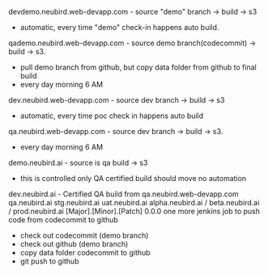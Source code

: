 devdemo.neubird.web-devapp.com - source "demo" branch -> build -> s3
- automatic, every time "demo" check-in happens auto build.
 
qademo.neubird.web-devapp.com - source demo branch(codecommit) -> build -> s3.
- pull demo branch from github, but copy data folder from github to final build 
- every day morning 6 AM
 
dev.neubird.web-devapp.com - source dev branch -> build -> s3
- automatic, every time poc check in happens auto build
 
qa.neubird.web-devapp.com - source dev branch -> build -> s3.
- every day morning 6 AM
 
demo.neubird.ai - source is qa build -> s3
- this is controlled only QA certified build should move no automation 
 
dev.neubird.ai - Certified QA build from qa.neubird.web-devapp.com  
qa.neubird.ai
stg.neubird.ai
uat.neubird.ai
alpha.neubird.ai / beta.neubird.ai / prod.neubird.ai
[Major].[Minor].[Patch]
0.0.0
one more jenkins job to push code from codecommit to github
- check out codecommit (demo branch)
- check out github (demo branch)
- copy data folder codecommit to github
- git push to github